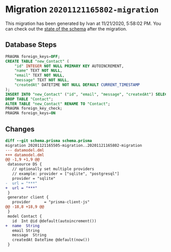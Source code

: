 # Migration `20201121165802-migration`

This migration has been generated by Ivan at 11/21/2020, 5:58:02 PM.
You can check out the [state of the schema](./schema.prisma) after the migration.

## Database Steps

```sql
PRAGMA foreign_keys=OFF;
CREATE TABLE "new_Contact" (
    "id" INTEGER NOT NULL PRIMARY KEY AUTOINCREMENT,
    "name" TEXT NOT NULL,
    "email" TEXT NOT NULL,
    "message" TEXT NOT NULL,
    "createdAt" DATETIME NOT NULL DEFAULT CURRENT_TIMESTAMP
);
INSERT INTO "new_Contact" ("id", "email", "message", "createdAt") SELECT "id", "email", "message", "createdAt" FROM "Contact";
DROP TABLE "Contact";
ALTER TABLE "new_Contact" RENAME TO "Contact";
PRAGMA foreign_key_check;
PRAGMA foreign_keys=ON
```

## Changes

```diff
diff --git schema.prisma schema.prisma
migration 20201121165505-migration..20201121165802-migration
--- datamodel.dml
+++ datamodel.dml
@@ -1,9 +1,9 @@
 datasource DS {
   // optionally set multiple providers
   // example: provider = ["sqlite", "postgresql"]
   provider = "sqlite"
-  url = "***"
+  url = "***"
 }
 generator client {
   provider      = "prisma-client-js"
@@ -18,8 +18,9 @@
 }
 model Contact {
   id  Int @id @default(autoincrement())
+  name  String
   email String
   message  String
   createdAt DateTime @default(now())
 }
```


